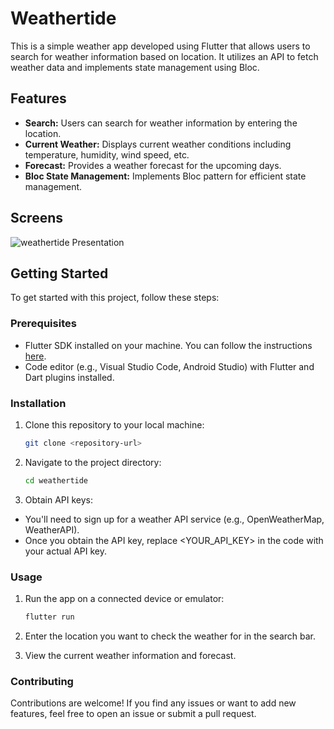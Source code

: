 # Weathertide

This is a simple weather app developed using Flutter that allows users to search for weather information based on location. It utilizes an API to fetch weather data and implements state management using Bloc.

## Features

- **Search:** Users can search for weather information by entering the location.
- **Current Weather:** Displays current weather conditions including temperature, humidity, wind speed, etc.
- **Forecast:** Provides a weather forecast for the upcoming days.
- **Bloc State Management:** Implements Bloc pattern for efficient state management.

## Screens 

![weathertide Presentation](https://github.com/MohamedEssam9009/weathertide/assets/77198018/acb11ed0-d2c1-4d9b-941b-27a72b2db77b)

## Getting Started

To get started with this project, follow these steps:

### Prerequisites

- Flutter SDK installed on your machine. You can follow the instructions [here](https://flutter.dev/docs/get-started/install).
- Code editor (e.g., Visual Studio Code, Android Studio) with Flutter and Dart plugins installed.

### Installation

1. Clone this repository to your local machine:

   ```bash
   git clone <repository-url>

2. Navigate to the project directory:

   ```bash
   cd weathertide

4. Obtain API keys:
- You'll need to sign up for a weather API service (e.g., OpenWeatherMap, WeatherAPI).
- Once you obtain the API key, replace <YOUR_API_KEY> in the code with your actual API key.

### Usage 

1. Run the app on a connected device or emulator:

   ```bash
   flutter run

2. Enter the location you want to check the weather for in the search bar.
3. View the current weather information and forecast.

 ### Contributing
 Contributions are welcome! If you find any issues or want to add new features, feel free to open an issue or submit a pull request.

   
